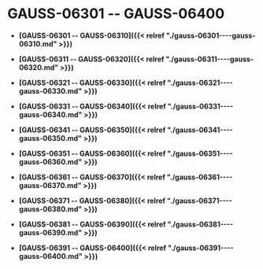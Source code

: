 # GAUSS-06301 -- GAUSS-06400

-   **[GAUSS-06301 -- GAUSS-06310]({{< relref "./gauss-06301----gauss-06310.md" >}})**  

-   **[GAUSS-06311 -- GAUSS-06320]({{< relref "./gauss-06311----gauss-06320.md" >}})**  

-   **[GAUSS-06321 -- GAUSS-06330]({{< relref "./gauss-06321----gauss-06330.md" >}})**  

-   **[GAUSS-06331 -- GAUSS-06340]({{< relref "./gauss-06331----gauss-06340.md" >}})**  

-   **[GAUSS-06341 -- GAUSS-06350]({{< relref "./gauss-06341----gauss-06350.md" >}})**  

-   **[GAUSS-06351 -- GAUSS-06360]({{< relref "./gauss-06351----gauss-06360.md" >}})**  

-   **[GAUSS-06361 -- GAUSS-06370]({{< relref "./gauss-06361----gauss-06370.md" >}})**  

-   **[GAUSS-06371 -- GAUSS-06380]({{< relref "./gauss-06371----gauss-06380.md" >}})**  

-   **[GAUSS-06381 -- GAUSS-06390]({{< relref "./gauss-06381----gauss-06390.md" >}})**  

-   **[GAUSS-06391 -- GAUSS-06400]({{< relref "./gauss-06391----gauss-06400.md" >}})**  


